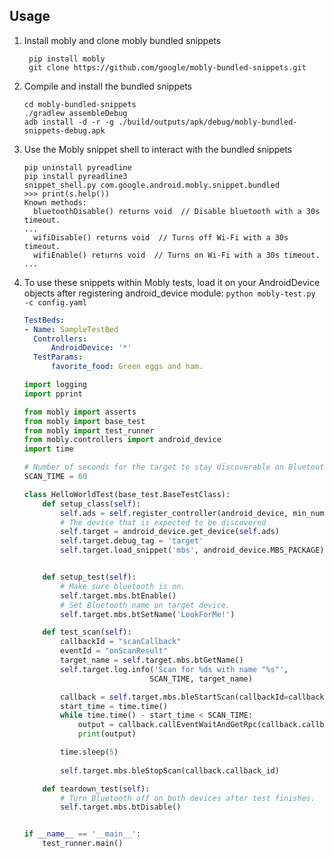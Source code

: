 ## Usage

1. Install mobly and clone mobly bundled snippets
  
        pip install mobly
        git clone https://github.com/google/mobly-bundled-snippets.git

2.  Compile and install the bundled snippets

        cd mobly-bundled-snippets
        ./gradlew assembleDebug
        adb install -d -r -g ./build/outputs/apk/debug/mobly-bundled-snippets-debug.apk

3.  Use the Mobly snippet shell to interact with the bundled snippets

        pip uninstall pyreadline
        pip install pyreadline3
        snippet_shell.py com.google.android.mobly.snippet.bundled
        >>> print(s.help())
        Known methods:
          bluetoothDisable() returns void  // Disable bluetooth with a 30s timeout.
        ...
          wifiDisable() returns void  // Turns off Wi-Fi with a 30s timeout.
          wifiEnable() returns void  // Turns on Wi-Fi with a 30s timeout.
        ...

4.  To use these snippets within Mobly tests, load it on your AndroidDevice objects
    after registering android_device module:
    `python mobly-test.py -c config.yaml`

    ```yaml
    TestBeds:
    - Name: SampleTestBed
      Controllers:
          AndroidDevice: '*'
      TestParams:
          favorite_food: Green eggs and ham.
    ```
    ```python
    import logging
    import pprint

    from mobly import asserts
    from mobly import base_test
    from mobly import test_runner
    from mobly.controllers import android_device
    import time

    # Number of seconds for the target to stay discoverable on Bluetooth.
    SCAN_TIME = 60

    class HelloWorldTest(base_test.BaseTestClass):
        def setup_class(self):
            self.ads = self.register_controller(android_device, min_number=1)
            # The device that is expected to be discovered
            self.target = android_device.get_device(self.ads)
            self.target.debug_tag = 'target'
            self.target.load_snippet('mbs', android_device.MBS_PACKAGE)


        def setup_test(self):
            # Make sure bluetooth is on.
            self.target.mbs.btEnable()
            # Set Bluetooth name on target device.
            self.target.mbs.btSetName('LookForMe!')

        def test_scan(self):
            callbackId = "scanCallback"
            eventId = "onScanResult"
            target_name = self.target.mbs.btGetName()
            self.target.log.info('Scan for %ds with name "%s"',
                                SCAN_TIME, target_name)

            callback = self.target.mbs.bleStartScan(callbackId=callbackId, scanFilters=None, scanSettings=None)
            start_time = time.time()
            while time.time() - start_time < SCAN_TIME:
                output = callback.callEventWaitAndGetRpc(callback.callback_id, eventId, 10)
                print(output)

            time.sleep(5)
            
            self.target.mbs.bleStopScan(callback.callback_id)

        def teardown_test(self):
            # Turn Bluetooth off on both devices after test finishes.
            self.target.mbs.btDisable()


    if __name__ == '__main__':
        test_runner.main()
    ```
